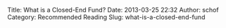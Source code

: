 Title: What is a Closed-End Fund?
Date: 2013-03-25 22:32
Author: schof
Category: Recommended Reading
Slug: what-is-a-closed-end-fund


